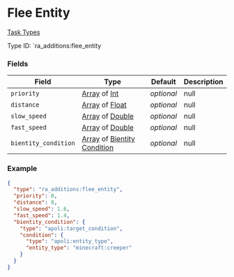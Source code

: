 # Flee Entity
[Task Types](../task_types.md)

Type ID: `ra_additions:flee_entity
### Fields
 | Field | Type | Default | Description | 
|---|---|---|---|
 | `priority` | [Array](../data_types/array.md) of [Int](../data_types/int.md) | _optional_ | null | 
 | `distance` | [Array](../data_types/array.md) of [Float](../data_types/float.md) | _optional_ | null | 
 | `slow_speed` | [Array](../data_types/array.md) of [Double](../data_types/double.md) | _optional_ | null | 
 | `fast_speed` | [Array](../data_types/array.md) of [Double](../data_types/double.md) | _optional_ | null | 
 | `bientity_condition` | [Array](../data_types/array.md) of [Bientity Condition](../bientity_condition_types.md) | _optional_ | null | 

### Example
```json
{
  "type": "ra_additions:flee_entity",
  "priority": 0,
  "distance": 8,
  "slow_speed": 1.6,
  "fast_speed": 1.4,
  "bientity_condition": {
    "type": "apoli:target_condition",
    "condition": {
      "type": "apoli:entity_type",
      "entity_type": "minecraft:creeper"
    }
  }
}
```

